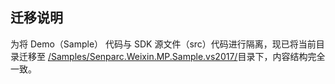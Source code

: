## 迁移说明

为将 Demo（Sample） 代码与 SDK 源文件（src）代码进行隔离，现已将当前目录迁移至 [/Samples/Senparc.Weixin.MP.Sample.vs2017/](../../../Samples/Senparc.Weixin.MP.Sample.vs2017/)目录下，内容结构完全一致。